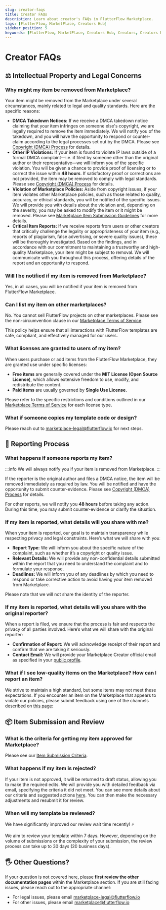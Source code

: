 ```yaml
---
slug: creator-faqs
title: Creator FAQs
description: Learn about creator's FAQs in FlutterFlow Marketplace.
tags: [FlutterFlow, MarketPlace, Creators Hub]
sidebar_position: 5
keywords: [FlutterFlow, MarketPlace, Creators Hub, Creators, Creators FAQs]
---
```

# Creator FAQs

## ⚖️ Intellectual Property and Legal Concerns

### Why might my item be removed from Marketplace?

Your item might be removed from the Marketplace under several circumstances, mainly related to legal and quality standards. Here are the specific reasons:

- **DMCA Takedown Notices:** If we receive a DMCA takedown notice claiming that your item infringes on someone else's copyright, we are legally required to remove the item immediately. We will notify you of the takedown, and you will have the opportunity to respond or counter-claim according to the legal processes set out by the DMCA. Please see [Copyright (DMCA) Process](copyright-dmca-process.md) for details.
- **Other IP Violations:** If your item is found to violate IP laws outside of a formal DMCA complaint—i.e. if filed by someone other than the original author or their representative—we will inform you of the specific violation. You will be given a chance to provide proof of licensing or to correct the issue within **48 hours**. If satisfactory proof or corrections are not provided, the item may be removed to comply with legal standards. Please see [Copyright (DMCA) Process](copyright-dmca-process.md) for details.
- **Violation of Marketplace Policies:** Aside from copyright issues, if your item violates other Marketplace policies, such as those related to quality, accuracy, or ethical standards, you will be notified of the specific issues. We will provide you with details about the violation and, depending on the severity, you may be asked to modify the item or it might be removed. Please see [Marketplace Item Submission Guidelines](https://flutterflow.io/flutterflow-marketplace-item-submission-guidelines) for more details.
- **Critical Item Reports:** If we receive reports from users or other creators that critically challenge the legality or appropriateness of your item (e.g., reports of plagiarism, false advertising, or severe quality issues), these will be thoroughly investigated. Based on the findings, and in accordance with our commitment to maintaining a trustworthy and high-quality Marketplace, your item might be subject to removal. We will communicate with you throughout this process, offering details of the report and an opportunity to respond.

### Will I be notified if my item is removed from Marketplace?

Yes, in all cases, you will be notified if your item is removed from FlutterFlow Marketplace.

### Can I list my item on other marketplaces?

No. You cannot sell FlutterFlow projects on other marketplaces. Please see the non-circumvention clause in our [Marketplace Terms of Service](https://flutterflow.io/tos-marketplace).

This policy helps ensure that all interactions with FlutterFlow templates are safe, compliant, and effectively managed for our users.

### What licenses are granted to users of my item?

When users purchase or add items from the FlutterFlow Marketplace, they are granted use under specific licenses:

- **Free items** are generally covered under the **MIT License (Open Source License)**, which allows extensive freedom to use, modify, and redistribute the content.
- **Paid items** are usually governed by **Single Use License.**

Please refer to the specific restrictions and conditions outlined in our [Marketplace Terms of Service](https://flutterflow.io/tos-marketplace) for each license type.

### What if someone copies my template code or design?

Please reach out to [marketplace-legal@flutterflow.io](mailto:marketplace-legal@flutterflow.io) for next steps.

## 🚨 Reporting Process

### What happens if someone reports my item?

:::info
We will always notify you if your item is removed from Marketplace.
:::

If the reporter is the original author and files a DMCA notice, the item will be removed immediately as required by law. You will be notified and have the opportunity to submit counter-evidence. Please see [Copyright (DMCA) Process](copyright-dmca-process.md) for details.

For other reports, we will notify you **48 hours** before taking any action. During this time, you may submit counter-evidence or clarify the situation.

### If my item is reported, what details will you share with me?

When your item is reported, our goal is to maintain transparency while respecting privacy and legal constraints. Here’s what we will share with you:

- **Report Type:** We will inform you about the specific nature of the complaint, such as whether it’s a copyright or quality issue.
- **Relevant Details:** We will provide any non-confidential details submitted within the report that you need to understand the complaint and to formulate your response.
- **Deadlines:** We will inform you of any deadlines by which you need to respond or take corrective action to avoid having your item removed from Marketplace.

Please note that we will not share the identity of the reporter.

### If my item is reported, what details will you share with the original reporter?

When a report is filed, we ensure that the process is fair and respects the privacy of all parties involved. Here’s what we will share with the original reporter:

- **Confirmation of Report:** We will acknowledge receipt of their report and confirm that we are taking it seriously.
- **Contact Email:** We will provide your Marketplace Creator official email as specified in your [public profile](https://marketplace.flutterflow.io/profile).

### What if I see low-quality items on the Marketplace? How can I report an item?

We strive to maintain a high standard, but some items may not meet these expectations. If you encounter an item on the Marketplace that appears to violate our policies, please submit feedback using one of the channels described on [this page](../submit-feedback.md):

## 📦 Item Submission and Review

### What is the criteria for getting my item approved for Marketplace?

Please see our [Item Submission Criteria](submission-criteria.md).

### What happens if my item is rejected?

If your item is not approved, it will be returned to draft status, allowing you to make the required edits. We will provide you with detailed feedback via email, specifying the criteria it did not meet. You can see more details about our criteria and suggested actions [here](submission-criteria.md). You can then make the necessary adjustments and resubmit it for review.

### When will my template be reviewed?

We have significantly improved our review wait time recently! ⚡

We aim to review your template within 7 days. However, depending on the volume of submissions or the complexity of your submission, the review process can take up to 30 days (20 business days).

## 🖐️ Other Questions?

If your question is not covered here, please **first review the other documentation pages** within the Marketplace section. If you are still facing issues, please reach out to the appropriate channel:

- For legal issues, please email [marketplace-legal@flutterflow.io](mailto:marketplace-legal@flutterflow.io)
- For other issues, please email [marketplace@flutterflow.io](mailto:marketplace@flutterflow.io)